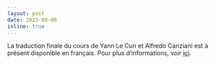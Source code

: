 ```yaml
---
layout: post
date: 2023-09-06
inline: true
---
```


La traduction finale du cours de Yann Le Cun et Alfredo Canziani est à présent disponible en français. Pour plus d’informations, voir [ici](https://twitter.com/BdsLoick/status/1699453648869130548).
